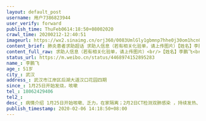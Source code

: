 ```yaml
---
layout: default_post
username: 用户7386823944
user_verify: forward
publish_time: ThuFeb0614:18:50+08002020
crawl_time: 20200212-12:40:51
imageurl: https://wx2.sinaimg.cn/orj360/0083UmlGly1gbmnp7hhe0j30om1hcn08.jpg,https://wx4.sinaimg.cn/orj360/0083UmlGly1gbmnp872w0j30u0140dhh.jpg
content_brief: 肺炎患者求助超话 求助人信息（若有相关化验单，请上传图片）【姓名】李鹏飞【年龄】51岁【所在城市】武汉【所在小区、社区】武汉市江岸区后湖大道汉口花园四期【患病时间】1月25日开始发烧，咳嗽【联系方式】18062429406【其他紧急联系人】【病情描述】病情介绍  ：1月25日开始咳嗽、乏 ...全文
content_full_raw: 求助人信息（若有相关化验单，请上传图片）<br/>【姓名】李鹏飞<br/>【年龄】51岁<br/>【所在城市】武汉<br/>【所在小区、社区】武汉市江岸区后湖大道汉口花园四期<br/>【患病时间】1月25日开始发烧，咳嗽<br/>【联系方式】18062429406<br/>【其他紧急联系人】<br/>【病情描述】<br/>病情介绍 ：<br/>1月25日开始咳嗽、乏力，在家隔离；<br/>2月2日CT检测双肺感染 ，持续发热、 乏力 ；<br/>2月4日核酸检测，结果一直没出来。<br/>现在本人呼吸困难，全身无力，急需寻找可以接收治疗的医院。请大家伸把手！<br/>住址 ：武汉市江岸区后湖大道汉口花园四期<br/>联系人以及电话 ：<br/>鲁蕾：18062429406
status_url: https://m.weibo.cn/status/4468974152895283
name_: 李鹏飞
age_: 51岁
city_: 武汉
address_: 武汉市江岸区后湖大道汉口花园四期
since_: 1月25日开始发烧，咳嗽
tel_: 18062429406
tel2_: 
desc_: 病情介绍 1月25日开始咳嗽、乏力，在家隔离；2月2日CT检测双肺感染 ，持续发热、 乏力 ；2月4日核酸检测，结果一直没出来。现在本人呼吸困难，全身无力，急需寻找可以接收治疗的医院。请大家伸把手！住址 武汉市江岸区后湖大道汉口花园四期联系人以及电话 鲁蕾18062429406
publish_timestamp: 2020-02-06 14:18:50+08:00
---
```

